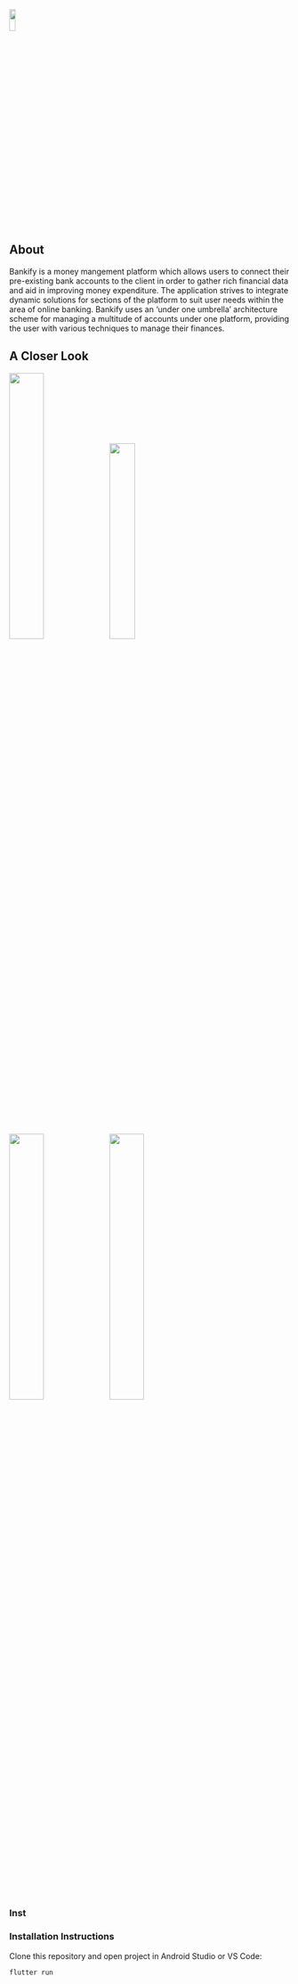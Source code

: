 <img width="15%" height="10%" src="https://i.imgur.com/qWiUbOc.png">
<h2>About</h2>
<p>Bankify is a money mangement platform which allows users to connect their pre-existing bank accounts to the client in order to gather rich financial data and aid in improving money expenditure. The application strives to integrate dynamic solutions for sections of the platform to suit user needs within the area of online banking. Bankify uses an ‘under one umbrella’ architecture scheme for managing a multitude of accounts under one platform, providing the user with various techniques to manage their finances.</p>
<h2>A Closer Look</h2>
<div class="row">
<img  width="35%" height="35%" src="https://i.imgur.com/niN5Ryb.png">
<img  width="30%" height="30%" src="https://i.imgur.com/LuoObLE.png">
</div>
<div class="row">
<img  width="35%" height="35%" src="https://i.imgur.com/WXXoViN.png">
<img  width="35%" height="35%" src="https://i.imgur.com/EVWWpPn.png">
</div>
<h3>Inst
<h3>Installation Instructions</h3>
<p>Clone this repository and open project in Android Studio or VS Code:</p>
<pre><code>flutter run</code></pre>
